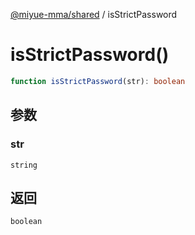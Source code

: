 [@miyue-mma/shared](../index.md) / isStrictPassword

# isStrictPassword()

```ts
function isStrictPassword(str): boolean
```

## 参数

### str

`string`

## 返回

`boolean`
